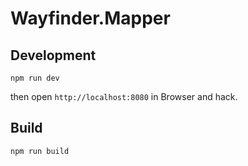 # Wayfinder.Mapper

## Development

`npm run dev`

then open `http://localhost:8080` in Browser and hack.

## Build

`npm run build`